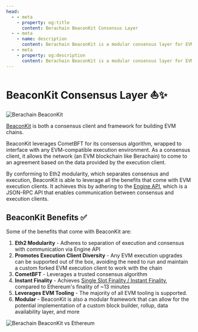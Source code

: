 ```yaml
---
head:
  - - meta
    - property: og:title
      content: Berachain BeaconKit Consensus Layer
  - - meta
    - name: description
      content: Berachain BeaconKit is a modular consensus layer for EVM chains
  - - meta
    - property: og:description
      content: Berachain BeaconKit is a modular consensus layer for EVM chains
---
```


# BeaconKit Consensus Layer ⛵✨

![Berachain BeaconKit](/assets/beaconkit-banner.png)

[BeaconKit](/learn/what-is-beaconkit) is both a consensus client and framework for building EVM chains.

BeaconKit leverages CometBFT for its consensus algorithm, wrapped to interface with any EVM-compatible execution environment. As a consensus client, it allows the network (an EVM blockchain like Berachain) to come to an agreement based on the data provided by the execution client.

By conforming to Eth2 modularity, which separates consensus and execution, BeaconKit is able to leverage all the benefits that come with EVM execution clients. It achieves this by adhering to the [Engine API](https://github.com/ethereum/execution-apis/blob/main/src/engine/common.md), which is a JSON-RPC API that enables communication between consensus and execution clients.

## BeaconKit Benefits ✅

Some of the benefits that come with BeaconKit are:

1. **Eth2 Modularity** - Adheres to separation of execution and consensus with communication via Engine API
2. **Promotes Execution Client Diversity** - Any EVM execution upgrades can be supported out of the box, avoiding the need to run and maintain a custom forked EVM execution client to work with the chain
3. **CometBFT** - Leverages a trusted consensus algorithm
4. **Instant Finality** - Achieves [Single Slot Finality / Instant Finality](/learn/help/glossary#single-slot-finality), compared to Ethereum's finality of ~13 minutes
5. **Leverages EVM Tooling** - The majority of all EVM tooling is supported.
6. **Modular** - BeaconKit is also a modular framework that can allow for the potential implementation of a custom block builder, rollup, data availability layer, and more

![Berachain BeaconKit vs Ethereum](/assets/berachain-ethereum-vs-beaconkit.png)
